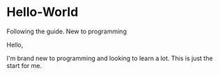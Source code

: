 # Hello-World
Following the guide. New to programming

Hello,

I'm brand new to programming and looking to learn a lot. This is just the start for me.
